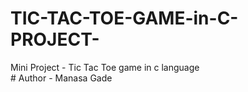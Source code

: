 # TIC-TAC-TOE-GAME-in-C-PROJECT-
Mini Project - Tic Tac Toe game in c language <br> # Author - Manasa Gade
